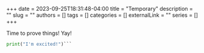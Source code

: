 +++ 
date = 2023-09-25T18:31:48-04:00
title = "Temporary"
description = ""
slug = ""
authors = []
tags = []
categories = []
externalLink = ""
series = []
+++

Time to prove things! Yay!

```python
print("I'm excited!")```